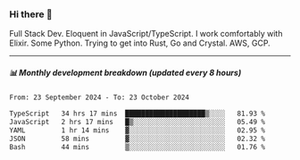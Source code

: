 ### Hi there 👋

Full Stack Dev. Eloquent in JavaScript/TypeScript. I work comfortably with Elixir. Some Python. Trying to get into Rust, Go and Crystal. AWS, GCP.

***

##### 📊 Monthly development breakdown (updated every 8 hours)

<!--START_SECTION:waka-->

```txt
From: 23 September 2024 - To: 23 October 2024

TypeScript   34 hrs 17 mins  ████████████████████▒░░░░   81.93 %
JavaScript   2 hrs 17 mins   █▒░░░░░░░░░░░░░░░░░░░░░░░   05.49 %
YAML         1 hr 14 mins    ▓░░░░░░░░░░░░░░░░░░░░░░░░   02.95 %
JSON         58 mins         ▓░░░░░░░░░░░░░░░░░░░░░░░░   02.32 %
Bash         44 mins         ▒░░░░░░░░░░░░░░░░░░░░░░░░   01.76 %
```

<!--END_SECTION:waka-->

